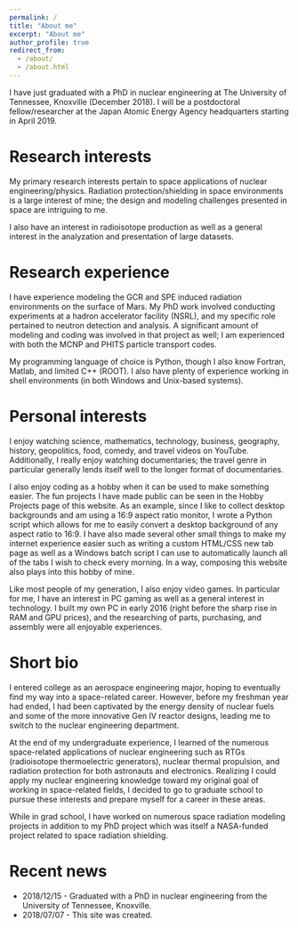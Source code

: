 ```yaml
---
permalink: /
title: "About me"
excerpt: "About me"
author_profile: true
redirect_from:
  - /about/
  - /about.html
---
```


I have just graduated with a PhD in nuclear engineering at The University of Tennessee, Knoxville (December 2018).  I will be a postdoctoral fellow/researcher at the Japan Atomic Energy Agency headquarters starting in April 2019.

Research interests
======
My primary research interests pertain to space applications of nuclear engineering/physics.  Radiation protection/shielding in space environments is a large interest of mine; the design and modeling challenges presented in space are intriguing to me.

I also have an interest in radioisotope production as well as a general interest in the analyzation and presentation of large datasets.

Research experience
======
I have experience modeling the GCR and SPE induced radiation environments on the surface of Mars.  My PhD work involved conducting experiments at a hadron accelerator facility (NSRL), and my specific role pertained to neutron detection and analysis.  A significant amount of modeling and coding was involved in that project as well; I am experienced with both the MCNP and PHITS particle transport codes.

My programming language of choice is Python, though I also know Fortran, Matlab, and limited C++ (ROOT).  I also have plenty of experience working in shell environments (in both Windows and Unix-based systems).

Personal interests
======
I enjoy watching science, mathematics, technology, business, geography, history, geopolitics, food, comedy, and travel videos on YouTube.  Additionally, I really enjoy watching documentaries; the travel genre in particular generally lends itself well to the longer format of documentaries.

I also enjoy coding as a hobby when it can be used to make something easier.  The fun projects I have made public can be seen in the Hobby Projects page of this website.  As an example, since I like to collect desktop backgrounds and am using a 16:9 aspect ratio monitor, I wrote a Python script which allows for me to easily convert a desktop background of any aspect ratio to 16:9.  I have also made several other small things to make my internet experience easier such as writing a custom HTML/CSS new tab page as well as a Windows batch script I can use to automatically launch all of the tabs I wish to check every morning.  In a way, composing this website also plays into this hobby of mine.

Like most people of my generation, I also enjoy video games.  In particular for me, I have an interest in PC gaming as well as a general interest in technology.  I built my own PC in early 2016 (right before the sharp rise in RAM and GPU prices), and the researching of parts, purchasing, and assembly were all enjoyable experiences.

Short bio
======
I entered college as an aerospace engineering major, hoping to eventually find my way into a space-related career.  However, before my freshman year had ended, I had been captivated by the energy density of nuclear fuels and some of the more innovative Gen IV reactor designs, leading me to switch to the nuclear engineering department.  

At the end of my undergraduate experience, I learned of the numerous space-related applications of nuclear engineering such as RTGs (radioisotope thermoelectric generators), nuclear thermal propulsion, and radiation protection for both astronauts and electronics.  Realizing I could apply my nuclear engineering knowledge toward my original goal of working in space-related fields, I decided to go to graduate school to pursue these interests and prepare myself for a career in these areas.  

While in grad school, I have worked on numerous space radiation modeling projects in addition to my PhD project which was itself a NASA-funded project related to space radiation shielding.


Recent news
======
* 2018/12/15 - Graduated with a PhD in nuclear engineering from the University of Tennessee, Knoxville.
* 2018/07/07 - This site was created.
